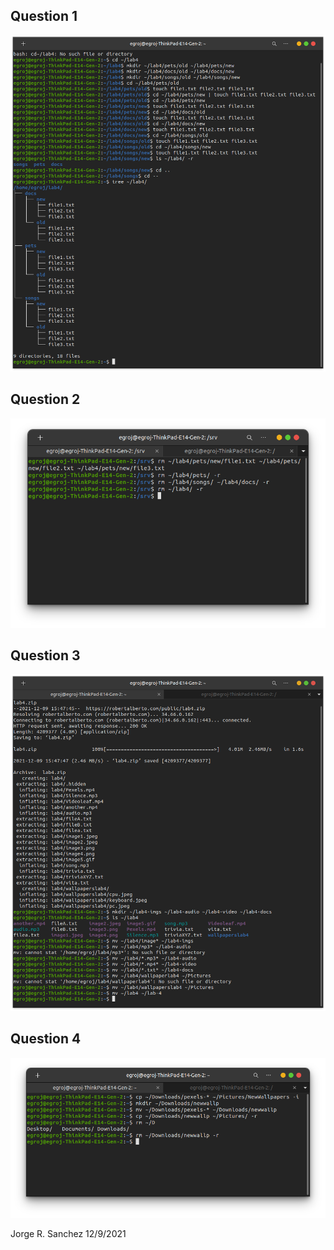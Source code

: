 ## Question 1
![Question1](question1.png)
## Question 2
![Question2](question2.png)
## Question 3
![Question3](question3.png)
## Question 4
![Question4](question4.png)

Jorge R. Sanchez
12/9/2021